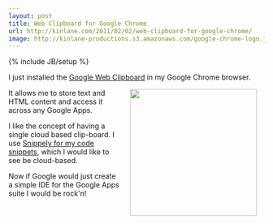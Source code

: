 ```yaml
---
layout: post
title: Web Clipboard for Google Chrome
url: http://kinlane.com/2011/02/02/web-clipboard-for-google-chrome/
image: http://kinlane-productions.s3.amazonaws.com/google-chrome-logo.jpg
---
```

{% include JB/setup %}
<p>
     I just installed the <a href="https://chrome.google.com/extensions/detail/idonmcopbgceobhkdbikbdellmdogkih?hl=en-US" target="_blank">Google Web Clipboard</a> in my Google Chrome browser.<img style="padding: 15px;" src="http://kinlane-productions.s3.amazonaws.com/google-chrome-logo.jpg"  width="250" align="right" />
</p>

<p>
     It allows me to store text and HTML content and access it across any Google Apps.
</p>

<p>
     I like the concept of having a single cloud based clip-board. I use <a href="http://www.kinlane.com/2010/12/snippely-code-management/">Snippely for my code snippets</a>, which I would like to see be cloud-based.
</p>

<p>
     Now if Google would just create a simple IDE for the Google Apps suite I would be rock'n!
</p>